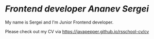 # _Frontend developer Ananev Sergei_

My name is Sergei and I'm Junior Frontend developer. 

Please check out my CV via https://javapepper.github.io/rsschool-cv/cv